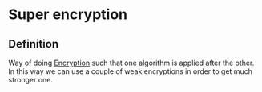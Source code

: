 # Super encryption
## Definition
Way of doing [Encryption](Encryption.md) such that one algorithm is applied after the other. In this way we can use a couple of weak encryptions in order to get much stronger one. 
